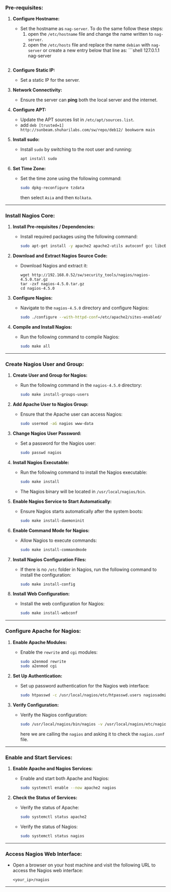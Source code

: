 ### **Pre-requisites:**

1. **Configure Hostname:**
    
    - Set the hostname as `nag-server`. To do the same follow these steps:
	    1. open the `/etc/hostname` file and change the name written to `nag-server`.
	    2. open the `/etc/hosts` file and replace the name `debian` with `nag-server` or create a new entry below that line as:
	      ```shell
	      127.0.1.1       nag-server
			```
1. **Configure Static IP:**
    
    - Set a static IP for the server.
3. **Network Connectivity:**
    
    - Ensure the server can **ping** both the local server and the internet.
4. **Configure APT:**
    
    - Update the APT sources list in `/etc/apt/sources.list`.
    - add `deb [trusted=1] http://sunbeam.shuharilabs.com/sw/repo/deb12/ bookworm main`
1. **Install sudo:**
    
    - Install `sudo` by switching to the root user and running:
        
        ```bash
        apt install sudo
        ```
        
6. **Set Time Zone:**
    
    - Set the time zone using the following command:
        
        ```bash
        sudo dpkg-reconfigure tzdata
        ```
        then select `Asia` and then `Kolkata`.

---

### **Install Nagios Core:**

1. **Install Pre-requisites / Dependencies:**
    
    - Install required packages using the following command:
        
        ```bash
        sudo apt-get install -y apache2 apache2-utils autoconf gcc libc6 libgd-dev make php python3 tree unzip wget libkrb5-dev openssl libssl-dev
        ```
        
2. **Download and Extract Nagios Source Code:**
    
    - Download Nagios and extract it:
        
        ```shell
        wget http://192.168.0.52/sw/security_tools/nagios/nagios-4.5.0.tar.gz
        tar -zxf nagios-4.5.0.tar.gz
        cd nagios-4.5.0
		```

3. **Configure Nagios:**
    
    - Navigate to the `nagios-4.5.0` directory and configure Nagios:
        
        ```bash
        sudo ./configure --with-httpd-conf=/etc/apache2/sites-enabled/
        ```
        
4. **Compile and Install Nagios:**
    
    - Run the following command to compile Nagios:
        
        ```bash
        sudo make all
        ```
        

---

### **Create Nagios User and Group:**

1. **Create User and Group for Nagios:**
    
    - Run the following command in the `nagios-4.5.0` directory:
        
        ```bash
        sudo make install-groups-users
        ```
        
2. **Add Apache User to Nagios Group:**
    
    - Ensure that the Apache user can access Nagios:
        
        ```bash
        sudo usermod -aG nagios www-data
        ```
        
3. **Change Nagios User Password:**
    
    - Set a password for the Nagios user:
        
        ```bash
        sudo passwd nagios
        ```
        
4. **Install Nagios Executable:**
    
    - Run the following command to install the Nagios executable:
        
        ```bash
        sudo make install
        ```
        
    - The Nagios binary will be located in `/usr/local/nagios/bin`.
        
5. **Enable Nagios Service to Start Automatically:**
    
    - Ensure Nagios starts automatically after the system boots:
        
        ```bash
        sudo make install-daemoninit
        ```
        
6. **Enable Command Mode for Nagios:**
    
    - Allow Nagios to execute commands:
        
        ```bash
        sudo make install-commandmode
        ```
        
7. **Install Nagios Configuration Files:**
    
    - If there is no `/etc` folder in Nagios, run the following command to install the configuration:
        
        ```bash
        sudo make install-config
        ```
        
8. **Install Web Configuration:**
    
    - Install the web configuration for Nagios:
        
        ```bash
        sudo make install-webconf
        ```
        

---

### **Configure Apache for Nagios:**

1. **Enable Apache Modules:**
    
    - Enable the `rewrite` and `cgi` modules:
        
        ```bash
        sudo a2enmod rewrite
        sudo a2enmod cgi
        ```
        
2. **Set Up Authentication:**
    
    - Set up password authentication for the Nagios web interface:
        
        ```bash
        sudo htpasswd -c /usr/local/nagios/etc/htpasswd.users nagiosadmin
        ```
        
3. **Verify Configuration:**
    
    - Verify the Nagios configuration:
        
        ```bash
        sudo /usr/local/nagios/bin/nagios -v /usr/local/nagios/etc/nagios.cfg
        ```
        
		here we are calling the `nagios` and asking it to check the `nagios.conf` file.

---

### **Enable and Start Services:**

1. **Enable Apache and Nagios Services:**
    
    - Enable and start both Apache and Nagios:
        
        ```bash
        sudo systemctl enable --now apache2 nagios
        ```
        
2. **Check the Status of Services:**
    
    - Verify the status of Apache:
        
        ```bash
        sudo systemctl status apache2
        ```
        
    - Verify the status of Nagios:
        
        ```bash
        sudo systemctl status nagios
        ```
        

---

### **Access Nagios Web Interface:**

- Open a browser on your host machine and visit the following URL to access the Nagios web interface:
    
    ```
    <your_ip>/nagios
    ```
    

---
